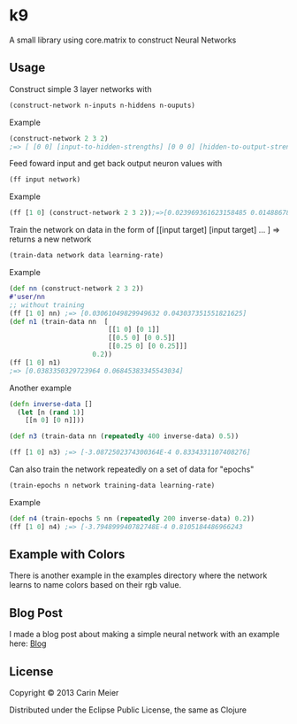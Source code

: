 # k9

A small library using core.matrix to construct Neural Networks

## Usage

Construct simple 3 layer networks with

```clojure
(construct-network n-inputs n-hiddens n-ouputs)
```
Example
```clojure
(construct-network 2 3 2)
;=> [ [0 0] [input-to-hidden-strengths] [0 0 0] [hidden-to-output-strengths] [0 0]]
```

Feed foward input and get back output neuron values with
```clojure
(ff input network)
```

Example
```clojure
(ff [1 0] (construct-network 2 3 2));=>[0.023969361623158485 0.014886788800864243]
```

Train the network on data in the form of [[input target]
[input target] ... ] => returns a new network

```clojure
(train-data network data learning-rate)
```

Example
```clojure
(def nn (construct-network 2 3 2))
#'user/nn
;; without training
(ff [1 0] nn) ;=> [0.03061049829949632 0.043037351551821625]
(def n1 (train-data nn  [
                         [[1 0] [0 1]]
                         [[0.5 0] [0 0.5]]
                         [[0.25 0] [0 0.25]]]
                     0.2))
(ff [1 0] n1) 
;=> [0.0383350329723964 0.06845383345543034]
````

Another example
```clojure
(defn inverse-data []
  (let [n (rand 1)]
    [[n 0] [0 n]]))

(def n3 (train-data nn (repeatedly 400 inverse-data) 0.5))

(ff [1 0] n3) ;=> [-3.0872502374300364E-4 0.8334331107408276]
````

Can also train the network repeatedly on a set of data for "epochs"
```clojure
(train-epochs n network training-data learning-rate)
```

Example
```clojure
(def n4 (train-epochs 5 nn (repeatedly 200 inverse-data) 0.2))
(ff [1 0] n4) ;=> [-3.794899940782748E-4 0.8105184486966243
```

## Example with Colors
There is another example in the examples directory where the network learns to name colors based on their rgb value.

## Blog Post
I made a blog post about making a simple neural network with an example
here:
[Blog](http://gigasquidsoftware.com/blog/2013/12/02/neural-networks-in-clojure-with-core-dot-matrix/)


## License

Copyright © 2013 Carin Meier

Distributed under the Eclipse Public License, the same as Clojure
